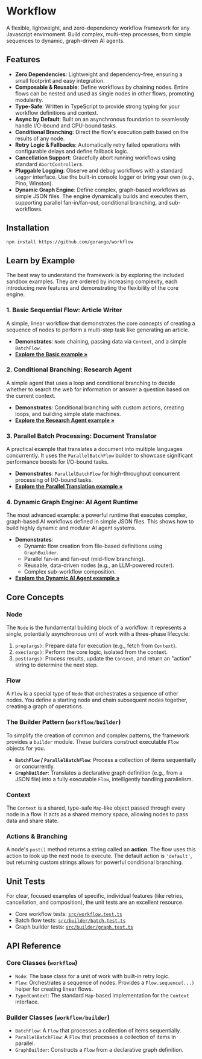 # Workflow

A flexible, lightweight, and zero-dependency workflow framework for any Javascript envirnoment. Build complex, multi-step processes, from simple sequences to dynamic, graph-driven AI agents.

## Features

- **Zero Dependencies**: Lightweight and dependency-free, ensuring a small footprint and easy integration.
- **Composable & Reusable**: Define workflows by chaining nodes. Entire flows can be nested and used as single nodes in other flows, promoting modularity.
- **Type-Safe**: Written in TypeScript to provide strong typing for your workflow definitions and context.
- **Async by Default**: Built on an asynchronous foundation to seamlessly handle I/O-bound and CPU-bound tasks.
- **Conditional Branching**: Direct the flow's execution path based on the results of any node.
- **Retry Logic & Fallbacks**: Automatically retry failed operations with configurable delays and define fallback logic.
- **Cancellation Support**: Gracefully abort running workflows using standard `AbortController`s.
- **Pluggable Logging**: Observe and debug workflows with a standard `Logger` interface. Use the built-in console logger or bring your own (e.g., Pino, Winston).
- **Dynamic Graph Engine**: Define complex, graph-based workflows as simple JSON files. The engine dynamically builds and executes them, supporting parallel fan-in/fan-out, conditional branching, and sub-workflows.

## Installation

```bash
npm install https://github.com/gorango/workflow
```

## Learn by Example

The best way to understand the framework is by exploring the included sandbox examples. They are ordered by increasing complexity, each introducing new features and demonstrating the flexibility of the core engine.

### 1. Basic Sequential Flow: Article Writer

A simple, linear workflow that demonstrates the core concepts of creating a sequence of nodes to perform a multi-step task like generating an article.

- **Demonstrates**: `Node` chaining, passing data via `Context`, and a simple `BatchFlow`.
- **[Explore the Basic example &raquo;](./sandbox/1.basic/)**

### 2. Conditional Branching: Research Agent

A simple agent that uses a loop and conditional branching to decide whether to search the web for information or answer a question based on the current context.

- **Demonstrates**: Conditional branching with custom actions, creating loops, and building simple state machines.
- **[Explore the Research Agent example &raquo;](./sandbox/2.research/)**

### 3. Parallel Batch Processing: Document Translator

A practical example that translates a document into multiple languages concurrently. It uses the `ParallelBatchFlow` builder to showcase significant performance boosts for I/O-bound tasks.

- **Demonstrates**: `ParallelBatchFlow` for high-throughput concurrent processing of I/O-bound tasks.
- **[Explore the Parallel Translation example &raquo;](./sandbox/3.parallel/)**

### 4. Dynamic Graph Engine: AI Agent Runtime

The most advanced example: a powerful runtime that executes complex, graph-based AI workflows defined in simple JSON files. This shows how to build highly dynamic and modular AI agent systems.

- **Demonstrates**:
  - Dynamic flow creation from file-based definitions using `GraphBuilder`.
  - Parallel fan-in and fan-out (mid-flow branching).
  - Reusable, data-driven nodes (e.g., an LLM-powered router).
  - Complex sub-workflow composition.
- **[Explore the Dynamic AI Agent example &raquo;](./sandbox/4.dag/)**

## Core Concepts

### Node

The `Node` is the fundamental building block of a workflow. It represents a single, potentially asynchronous unit of work with a three-phase lifecycle:

1. `prep(args)`: Prepare data for execution (e.g., fetch from `Context`).
2. `exec(args)`: Perform the core logic, isolated from the context.
3. `post(args)`: Process results, update the `Context`, and return an "action" string to determine the next step.

### Flow

A `Flow` is a special type of `Node` that orchestrates a sequence of other nodes. You define a starting node and chain subsequent nodes together, creating a graph of operations.

### The Builder Pattern (`workflow/builder`)

To simplify the creation of common and complex patterns, the framework provides a `builder` module. These builders construct executable `Flow` objects for you.

- **`BatchFlow` / `ParallelBatchFlow`**: Process a collection of items sequentially or concurrently.
- **`GraphBuilder`**: Translates a declarative graph definition (e.g., from a JSON file) into a fully executable `Flow`, intelligently handling parallelism.

### Context

The `Context` is a shared, type-safe `Map`-like object passed through every node in a flow. It acts as a shared memory space, allowing nodes to pass data and share state.

### Actions & Branching

A node's `post()` method returns a string called an **action**. The flow uses this action to look up the next node to execute. The default action is `'default'`, but returning custom strings allows for powerful conditional branching.

## Unit Tests

For clear, focused examples of specific, individual features (like retries, cancellation, and composition), the unit tests are an excellent resource.

- Core workflow tests: [`src/workflow.test.ts`](src/workflow.test.ts)
- Batch flow tests: [`src/builder/batch.test.ts`](src/builder/batch.test.ts)
- Graph builder tests: [`src/builder/graph.test.ts`](src/builder/graph.test.ts)

## API Reference

### Core Classes (`workflow`)

- `Node`: The base class for a unit of work with built-in retry logic.
- `Flow`: Orchestrates a sequence of nodes. Provides a `Flow.sequence(...)` helper for creating linear flows.
- `TypedContext`: The standard `Map`-based implementation for the `Context` interface.

### Builder Classes (`workflow/builder`)

- `BatchFlow`: A `Flow` that processes a collection of items sequentially.
- `ParallelBatchFlow`: A `Flow` that processes a collection of items in parallel.
- `GraphBuilder`: Constructs a `Flow` from a declarative graph definition.
